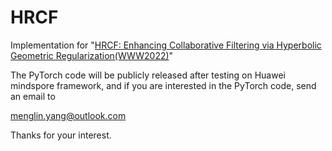 # HRCF
Implementation for "[HRCF: Enhancing Collaborative Filtering via Hyperbolic Geometric Regularization(WWW2022)](https://arxiv.org/abs/2204.08176)"


The PyTorch code will be publicly released after testing on Huawei mindspore framework, and if you are interested in the PyTorch code, send an email to 

menglin.yang@outlook.com

Thanks for your interest.
